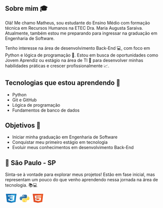 ## Sobre mim 🎓

Olá! Me chamo Matheus, sou estudante do Ensino Médio com formação técnica em Recursos Humanos na ETEC Dra. Maria Augusta Saraiva. Atualmente, também estou me preparando para ingressar na graduação em Engenharia de Software.

Tenho interesse na área de desenvolvimento Back-End 💻, com foco em Python e lógica de programação 🧠. Estou em busca de oportunidades como Jovem Aprendiz ou estágio na área de TI 💼 para desenvolver minhas habilidades práticas e crescer profissionalmente 📈.

## Tecnologias que estou aprendendo 🔧

- Python  
- Git e GitHub  
- Lógica de programação  
- Fundamentos de banco de dados

## Objetivos 🚀

- Iniciar minha graduação em Engenharia de Software  
- Conquistar meu primeiro estágio em tecnologia  
- Evoluir meus conhecimentos em desenvolvimento Back-End

📍 São Paulo - SP  
---

Sinta-se à vontade para explorar meus projetos! Estão em fase inicial, mas representam um pouco do que venho aprendendo nessa jornada na área de tecnologia. 📚💻

<div>
    <img align="center" alt="Rafa-CSS" height="30" width="40" src="https://raw.githubusercontent.com/devicons/devicon/master/icons/css3/css3-original.svg">
  <img align="center" alt="Rafa-Python" height="30" width="40" src="https://raw.githubusercontent.com/devicons/devicon/master/icons/python/python-original.svg">
      <img align="center" alt="Rafa-HTML" height="30" width="40" src="https://raw.githubusercontent.com/devicons/devicon/master/icons/html5/html5-original.svg">
</div>
